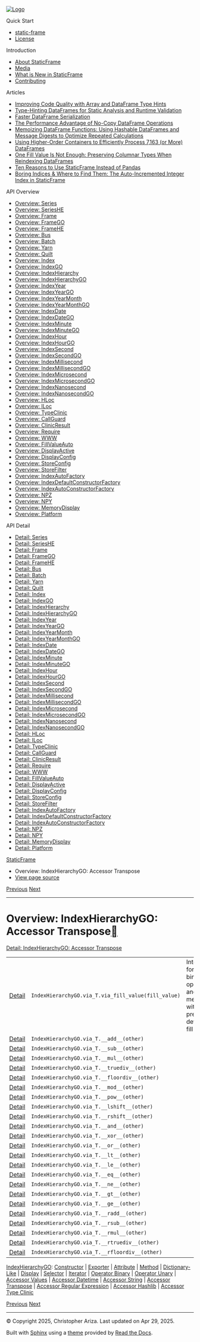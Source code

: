 [![Logo](../_static/sf-logo-web_icon-small.png)](../index.html)

Quick Start

* [static-frame](../readme.html)
* [License](../license.html)

Introduction

* [About StaticFrame](../intro.html)
* [Media](../intro.html#media)
* [What is New in StaticFrame](../new.html)
* [Contributing](../contributing.html)

Articles

* [Improving Code Quality with Array and DataFrame Type Hints](../articles/guard.html)
* [Type-Hinting DataFrames for Static Analysis and Runtime Validation](../articles/ftyping.html)
* [Faster DataFrame Serialization](../articles/serialize.html)
* [The Performance Advantage of No-Copy DataFrame Operations](../articles/no_copy.html)
* [Memoizing DataFrame Functions: Using Hashable DataFrames and Message Digests to Optimize Repeated Calculations](../articles/hash.html)
* [Using Higher-Order Containers to Efficiently Process 7,163 (or More) DataFrames](../articles/uhoc.html)
* [One Fill Value Is Not Enough: Preserving Columnar Types When Reindexing DataFrames](../articles/fill_value.html)
* [Ten Reasons to Use StaticFrame Instead of Pandas](../articles/upgrade.html)
* [Boring Indices & Where to Find Them: The Auto-Incremented Integer Index in StaticFrame](../articles/aiii.html)

API Overview

* [Overview: Series](series.html)
* [Overview: SeriesHE](series_he.html)
* [Overview: Frame](frame.html)
* [Overview: FrameGO](frame_go.html)
* [Overview: FrameHE](frame_he.html)
* [Overview: Bus](bus.html)
* [Overview: Batch](batch.html)
* [Overview: Yarn](yarn.html)
* [Overview: Quilt](quilt.html)
* [Overview: Index](index.html)
* [Overview: IndexGO](index_go.html)
* [Overview: IndexHierarchy](index_hierarchy.html)
* [Overview: IndexHierarchyGO](index_hierarchy_go.html)
* [Overview: IndexYear](index_year.html)
* [Overview: IndexYearGO](index_year_go.html)
* [Overview: IndexYearMonth](index_year_month.html)
* [Overview: IndexYearMonthGO](index_year_month_go.html)
* [Overview: IndexDate](index_date.html)
* [Overview: IndexDateGO](index_date_go.html)
* [Overview: IndexMinute](index_minute.html)
* [Overview: IndexMinuteGO](index_minute_go.html)
* [Overview: IndexHour](index_hour.html)
* [Overview: IndexHourGO](index_hour_go.html)
* [Overview: IndexSecond](index_second.html)
* [Overview: IndexSecondGO](index_second_go.html)
* [Overview: IndexMillisecond](index_millisecond.html)
* [Overview: IndexMillisecondGO](index_millisecond_go.html)
* [Overview: IndexMicrosecond](index_microsecond.html)
* [Overview: IndexMicrosecondGO](index_microsecond_go.html)
* [Overview: IndexNanosecond](index_nanosecond.html)
* [Overview: IndexNanosecondGO](index_nanosecond_go.html)
* [Overview: HLoc](hloc.html)
* [Overview: ILoc](iloc.html)
* [Overview: TypeClinic](type_clinic.html)
* [Overview: CallGuard](call_guard.html)
* [Overview: ClinicResult](clinic_result.html)
* [Overview: Require](require.html)
* [Overview: WWW](www.html)
* [Overview: FillValueAuto](fill_value_auto.html)
* [Overview: DisplayActive](display_active.html)
* [Overview: DisplayConfig](display_config.html)
* [Overview: StoreConfig](store_config.html)
* [Overview: StoreFilter](store_filter.html)
* [Overview: IndexAutoFactory](index_auto_factory.html)
* [Overview: IndexDefaultConstructorFactory](index_default_constructor_factory.html)
* [Overview: IndexAutoConstructorFactory](index_auto_constructor_factory.html)
* [Overview: NPZ](npz.html)
* [Overview: NPY](npy.html)
* [Overview: MemoryDisplay](memory_display.html)
* [Overview: Platform](platform.html)

API Detail

* [Detail: Series](../api_detail/series.html)
* [Detail: SeriesHE](../api_detail/series_he.html)
* [Detail: Frame](../api_detail/frame.html)
* [Detail: FrameGO](../api_detail/frame_go.html)
* [Detail: FrameHE](../api_detail/frame_he.html)
* [Detail: Bus](../api_detail/bus.html)
* [Detail: Batch](../api_detail/batch.html)
* [Detail: Yarn](../api_detail/yarn.html)
* [Detail: Quilt](../api_detail/quilt.html)
* [Detail: Index](../api_detail/index.html)
* [Detail: IndexGO](../api_detail/index_go.html)
* [Detail: IndexHierarchy](../api_detail/index_hierarchy.html)
* [Detail: IndexHierarchyGO](../api_detail/index_hierarchy_go.html)
* [Detail: IndexYear](../api_detail/index_year.html)
* [Detail: IndexYearGO](../api_detail/index_year_go.html)
* [Detail: IndexYearMonth](../api_detail/index_year_month.html)
* [Detail: IndexYearMonthGO](../api_detail/index_year_month_go.html)
* [Detail: IndexDate](../api_detail/index_date.html)
* [Detail: IndexDateGO](../api_detail/index_date_go.html)
* [Detail: IndexMinute](../api_detail/index_minute.html)
* [Detail: IndexMinuteGO](../api_detail/index_minute_go.html)
* [Detail: IndexHour](../api_detail/index_hour.html)
* [Detail: IndexHourGO](../api_detail/index_hour_go.html)
* [Detail: IndexSecond](../api_detail/index_second.html)
* [Detail: IndexSecondGO](../api_detail/index_second_go.html)
* [Detail: IndexMillisecond](../api_detail/index_millisecond.html)
* [Detail: IndexMillisecondGO](../api_detail/index_millisecond_go.html)
* [Detail: IndexMicrosecond](../api_detail/index_microsecond.html)
* [Detail: IndexMicrosecondGO](../api_detail/index_microsecond_go.html)
* [Detail: IndexNanosecond](../api_detail/index_nanosecond.html)
* [Detail: IndexNanosecondGO](../api_detail/index_nanosecond_go.html)
* [Detail: HLoc](../api_detail/hloc.html)
* [Detail: ILoc](../api_detail/iloc.html)
* [Detail: TypeClinic](../api_detail/type_clinic.html)
* [Detail: CallGuard](../api_detail/call_guard.html)
* [Detail: ClinicResult](../api_detail/clinic_result.html)
* [Detail: Require](../api_detail/require.html)
* [Detail: WWW](../api_detail/www.html)
* [Detail: FillValueAuto](../api_detail/fill_value_auto.html)
* [Detail: DisplayActive](../api_detail/display_active.html)
* [Detail: DisplayConfig](../api_detail/display_config.html)
* [Detail: StoreConfig](../api_detail/store_config.html)
* [Detail: StoreFilter](../api_detail/store_filter.html)
* [Detail: IndexAutoFactory](../api_detail/index_auto_factory.html)
* [Detail: IndexDefaultConstructorFactory](../api_detail/index_default_constructor_factory.html)
* [Detail: IndexAutoConstructorFactory](../api_detail/index_auto_constructor_factory.html)
* [Detail: NPZ](../api_detail/npz.html)
* [Detail: NPY](../api_detail/npy.html)
* [Detail: MemoryDisplay](../api_detail/memory_display.html)
* [Detail: Platform](../api_detail/platform.html)

[StaticFrame](../index.html)

* Overview: IndexHierarchyGO: Accessor Transpose
* [View page source](../_sources/api_overview/index_hierarchy_go-accessor_transpose.rst.txt)

[Previous](index_hierarchy_go-accessor_string.html "Overview: IndexHierarchyGO: Accessor String")
[Next](index_hierarchy_go-accessor_regular_expression.html "Overview: IndexHierarchyGO: Accessor Regular Expression")

---

# Overview: IndexHierarchyGO: Accessor Transpose[](#overview-indexhierarchygo-accessor-transpose "Link to this heading")

[Detail: IndexHierarchyGO: Accessor Transpose](../api_detail/index_hierarchy_go-accessor_transpose.html#api-detail-indexhierarchygo-accessor-transpose)

|  |  |  |
| --- | --- | --- |
| [Detail](../api_detail/index_hierarchy_go-accessor_transpose.html#api-sig-indexhierarchygo-via-t-via-fill-value) | `IndexHierarchyGO.via_T.via_fill_value(fill_value)` | Interface for using binary operators and methods with a pre-defined fill value. |
| [Detail](../api_detail/index_hierarchy_go-accessor_transpose.html#api-sig-indexhierarchygo-via-t-add) | `IndexHierarchyGO.via_T.__add__(other)` |  |
| [Detail](../api_detail/index_hierarchy_go-accessor_transpose.html#api-sig-indexhierarchygo-via-t-sub) | `IndexHierarchyGO.via_T.__sub__(other)` |  |
| [Detail](../api_detail/index_hierarchy_go-accessor_transpose.html#api-sig-indexhierarchygo-via-t-mul) | `IndexHierarchyGO.via_T.__mul__(other)` |  |
| [Detail](../api_detail/index_hierarchy_go-accessor_transpose.html#api-sig-indexhierarchygo-via-t-truediv) | `IndexHierarchyGO.via_T.__truediv__(other)` |  |
| [Detail](../api_detail/index_hierarchy_go-accessor_transpose.html#api-sig-indexhierarchygo-via-t-floordiv) | `IndexHierarchyGO.via_T.__floordiv__(other)` |  |
| [Detail](../api_detail/index_hierarchy_go-accessor_transpose.html#api-sig-indexhierarchygo-via-t-mod) | `IndexHierarchyGO.via_T.__mod__(other)` |  |
| [Detail](../api_detail/index_hierarchy_go-accessor_transpose.html#api-sig-indexhierarchygo-via-t-pow) | `IndexHierarchyGO.via_T.__pow__(other)` |  |
| [Detail](../api_detail/index_hierarchy_go-accessor_transpose.html#api-sig-indexhierarchygo-via-t-lshift) | `IndexHierarchyGO.via_T.__lshift__(other)` |  |
| [Detail](../api_detail/index_hierarchy_go-accessor_transpose.html#api-sig-indexhierarchygo-via-t-rshift) | `IndexHierarchyGO.via_T.__rshift__(other)` |  |
| [Detail](../api_detail/index_hierarchy_go-accessor_transpose.html#api-sig-indexhierarchygo-via-t-and) | `IndexHierarchyGO.via_T.__and__(other)` |  |
| [Detail](../api_detail/index_hierarchy_go-accessor_transpose.html#api-sig-indexhierarchygo-via-t-xor) | `IndexHierarchyGO.via_T.__xor__(other)` |  |
| [Detail](../api_detail/index_hierarchy_go-accessor_transpose.html#api-sig-indexhierarchygo-via-t-or) | `IndexHierarchyGO.via_T.__or__(other)` |  |
| [Detail](../api_detail/index_hierarchy_go-accessor_transpose.html#api-sig-indexhierarchygo-via-t-lt) | `IndexHierarchyGO.via_T.__lt__(other)` |  |
| [Detail](../api_detail/index_hierarchy_go-accessor_transpose.html#api-sig-indexhierarchygo-via-t-le) | `IndexHierarchyGO.via_T.__le__(other)` |  |
| [Detail](../api_detail/index_hierarchy_go-accessor_transpose.html#api-sig-indexhierarchygo-via-t-eq) | `IndexHierarchyGO.via_T.__eq__(other)` |  |
| [Detail](../api_detail/index_hierarchy_go-accessor_transpose.html#api-sig-indexhierarchygo-via-t-ne) | `IndexHierarchyGO.via_T.__ne__(other)` |  |
| [Detail](../api_detail/index_hierarchy_go-accessor_transpose.html#api-sig-indexhierarchygo-via-t-gt) | `IndexHierarchyGO.via_T.__gt__(other)` |  |
| [Detail](../api_detail/index_hierarchy_go-accessor_transpose.html#api-sig-indexhierarchygo-via-t-ge) | `IndexHierarchyGO.via_T.__ge__(other)` |  |
| [Detail](../api_detail/index_hierarchy_go-accessor_transpose.html#api-sig-indexhierarchygo-via-t-radd) | `IndexHierarchyGO.via_T.__radd__(other)` |  |
| [Detail](../api_detail/index_hierarchy_go-accessor_transpose.html#api-sig-indexhierarchygo-via-t-rsub) | `IndexHierarchyGO.via_T.__rsub__(other)` |  |
| [Detail](../api_detail/index_hierarchy_go-accessor_transpose.html#api-sig-indexhierarchygo-via-t-rmul) | `IndexHierarchyGO.via_T.__rmul__(other)` |  |
| [Detail](../api_detail/index_hierarchy_go-accessor_transpose.html#api-sig-indexhierarchygo-via-t-rtruediv) | `IndexHierarchyGO.via_T.__rtruediv__(other)` |  |
| [Detail](../api_detail/index_hierarchy_go-accessor_transpose.html#api-sig-indexhierarchygo-via-t-rfloordiv) | `IndexHierarchyGO.via_T.__rfloordiv__(other)` |  |

[IndexHierarchyGO](index_hierarchy_go.html#api-overview-indexhierarchygo): [Constructor](index_hierarchy_go-constructor.html#api-overview-indexhierarchygo-constructor) | [Exporter](index_hierarchy_go-exporter.html#api-overview-indexhierarchygo-exporter) | [Attribute](index_hierarchy_go-attribute.html#api-overview-indexhierarchygo-attribute) | [Method](index_hierarchy_go-method.html#api-overview-indexhierarchygo-method) | [Dictionary-Like](index_hierarchy_go-dictionary_like.html#api-overview-indexhierarchygo-dictionary-like) | [Display](index_hierarchy_go-display.html#api-overview-indexhierarchygo-display) | [Selector](index_hierarchy_go-selector.html#api-overview-indexhierarchygo-selector) | [Iterator](index_hierarchy_go-iterator.html#api-overview-indexhierarchygo-iterator) | [Operator Binary](index_hierarchy_go-operator_binary.html#api-overview-indexhierarchygo-operator-binary) | [Operator Unary](index_hierarchy_go-operator_unary.html#api-overview-indexhierarchygo-operator-unary) | [Accessor Values](index_hierarchy_go-accessor_values.html#api-overview-indexhierarchygo-accessor-values) | [Accessor Datetime](index_hierarchy_go-accessor_datetime.html#api-overview-indexhierarchygo-accessor-datetime) | [Accessor String](index_hierarchy_go-accessor_string.html#api-overview-indexhierarchygo-accessor-string) | [Accessor Transpose](#api-overview-indexhierarchygo-accessor-transpose) | [Accessor Regular Expression](index_hierarchy_go-accessor_regular_expression.html#api-overview-indexhierarchygo-accessor-regular-expression) | [Accessor Hashlib](index_hierarchy_go-accessor_hashlib.html#api-overview-indexhierarchygo-accessor-hashlib) | [Accessor Type Clinic](index_hierarchy_go-accessor_type_clinic.html#api-overview-indexhierarchygo-accessor-type-clinic)

[Previous](index_hierarchy_go-accessor_string.html "Overview: IndexHierarchyGO: Accessor String")
[Next](index_hierarchy_go-accessor_regular_expression.html "Overview: IndexHierarchyGO: Accessor Regular Expression")

---

© Copyright 2025, Christopher Ariza.
Last updated on Apr 29, 2025.

Built with [Sphinx](https://www.sphinx-doc.org/) using a
[theme](https://github.com/readthedocs/sphinx_rtd_theme)
provided by [Read the Docs](https://readthedocs.org).